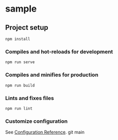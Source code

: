 # sample

## Project setup
```
npm install
```

### Compiles and hot-reloads for development
```
npm run serve
```

### Compiles and minifies for production
```
npm run build
```

### Lints and fixes files
```
npm run lint
```

### Customize configuration
See [Configuration Reference](https://cli.vuejs.org/config/).
git main
<!--
 1 npm run build 
 2 firebase serve
 3 firebase deploy
 
 vuetify-sample - git repo name
 -->